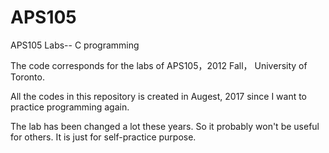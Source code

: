 # APS105
APS105 Labs-- C programming

The code corresponds for the labs of APS105，2012 Fall， University of Toronto.

All the codes in this repository is created in Augest, 2017 since I want to practice programming again.

The lab has been changed a lot these years. So it probably won't be useful for others. It is just for self-practice purpose.
